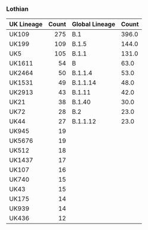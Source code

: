 ### Lothian
| UK Lineage   |   Count | Global Lineage   | Count   |
|:-------------|--------:|:-----------------|:--------|
| UK109        |     275 | B.1              | 396.0   |
| UK199        |     109 | B.1.5            | 144.0   |
| UK5          |     105 | B.1.1            | 131.0   |
| UK1611       |      54 | B                | 63.0    |
| UK2464       |      50 | B.1.1.4          | 53.0    |
| UK1531       |      49 | B.1.1.14         | 48.0    |
| UK2913       |      43 | B.1.11           | 42.0    |
| UK21         |      38 | B.1.40           | 30.0    |
| UK72         |      28 | B.2              | 23.0    |
| UK44         |      27 | B.1.1.12         | 23.0    |
| UK945        |      19 |                  |         |
| UK5676       |      19 |                  |         |
| UK512        |      18 |                  |         |
| UK1437       |      17 |                  |         |
| UK107        |      16 |                  |         |
| UK740        |      15 |                  |         |
| UK43         |      15 |                  |         |
| UK175        |      14 |                  |         |
| UK939        |      14 |                  |         |
| UK436        |      12 |                  |         |

